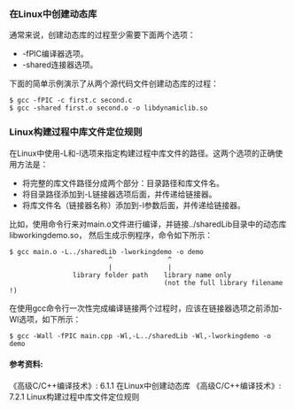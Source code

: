 ### 在Linux中创建动态库

通常来说，创建动态库的过程至少需要下面两个选项：
- -fPIC编译器选项。
- -shared连接器选项。

下面的简单示例演示了从两个源代码文件创建动态库的过程：
```shell
$ gcc -fPIC -c first.c second.c
$ gcc -shared first.o second.o -o libdynamiclib.so
```

### Linux构建过程中库文件定位规则

在Linux中使用-L和-l选项来指定构建过程中库文件的路径。这两个选项的正确使用方法是：
- 将完整的库文件路径分成两个部分：目录路径和库文件名。
- 将目录路径添加到-L链接器选项后面，并传递给链接器。
- 将库文件名（链接器名称）添加到-l参数后面，并传递给链接器。

比如，使用命令行来对main.o文件进行编译，并链接../sharedLib目录中的动态库libworkingdemo.so，
然后生成示例程序，命令如下所示：
```shell
$ gcc main.o -L../sharedLib -lworkingdemo -o demo
                         ^              ^
                         |              |
                library folder path    library name only
                                       (not the full library filename !)
```

在使用gcc命令行一次性完成编译链接两个过程时，应该在链接器选项之前添加-Wl选项，如下所示：
```shell
$ gcc -Wall -fPIC main.cpp -Wl,-L../sharedLib -Wl,-lworkingdemo -o demo
```

#### 参考资料:
《高级C/C++编译技术》: 6.1.1 在Linux中创建动态库
《高级C/C++编译技术》: 7.2.1 Linux构建过程中库文件定位规则
